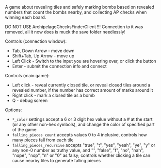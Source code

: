A game about revealing tiles and safely marking bombs based on revealed numbers that count the bombs nearby, and collecting AP checks when winning each board.

DO NOT USE ArchipelagoChecksFinderClient !!! Connection to it was removed, all it now does is muck the save folder needlessly!

Controls (connection window):
- Tab, Down Arrow - move down
- Shift+Tab, Up Arrow - move up
- Left Click - Switch to the input you are hovering over, or click the button
- Enter - submit the connection info and connect

Controls (main game):
- Left click - reveal currently closed tile, or reveal closed tiles around a revealed number, if the number has correct amount of marks around it
- Right click - mark a closed tile as a bomb
- Q - debug screen

Options:
- `*_color` settings accept a 6 or 3 digit hex value without a # at the start (or any other non-hex symbols), and change the color of specified part of the game
- `falling_pieces_count` accepts values 0 to 4 inclusive, controls how many pieces fall from each tile
- `falling_pieces_recursive` accepts "true", "t", "yes", "yeah", "ye", "y" or any non-0 number as truthy value, and "", "false", "f", "no", "nah", "nope", "nop", "n" or "0" as falsy; controls whether clicking a tile can cause nearby tiles to generate falling pieces
